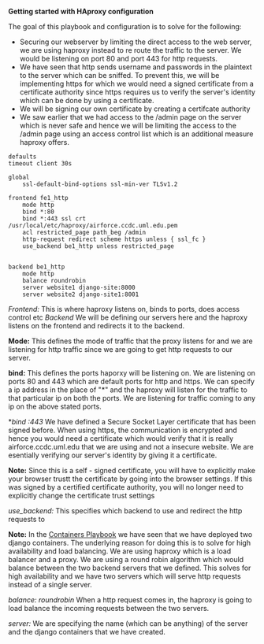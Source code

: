 **Getting started with HAproxy configuration**

The goal of this playbook and configuration is to solve for the following:

- Securing our webserver by limiting the direct access to the web server, we are using haproxy instead to re route the traffic to the server. We would be listening on port 80 and port 443 for http requests.
- We have seen that http sends username and passwords in the plaintext to the server which can be sniffed. To prevent this, we will be implementing https for which we would need a signed certificate from a certificate authority since https requires us to verify the server's identity which can be done by using a certificate.
- We will be signing our own certificate by creating a certifcate authority
- We saw earlier that we had access to the /admin page on the server which is never safe and hence we will be limiting the access to the /admin page using an access control list which is an additional measure haproxy offers.



```
defaults
timeout client 30s

global
    ssl-default-bind-options ssl-min-ver TLSv1.2

frontend fe1_http
    mode http
    bind *:80
    bind *:443 ssl crt /usr/local/etc/haproxy/airforce.ccdc.uml.edu.pem
    acl restricted_page path_beg /admin
    http-request redirect scheme https unless { ssl_fc }
    use_backend be1_http unless restricted_page


backend be1_http
    mode http
    balance roundrobin
    server website1 django-site:8000
    server website2 django-site1:8001

  ```

*Frontend:*  This is where haproxy listens on, binds to ports, does access control etc
*Backend* We will be defining our servers here and the haproxy listens on the frontend and redirects it to the backend.

**Mode:** This defines the mode of traffic that the proxy listens for and we are listening for http traffic since we are going to get http requests to our server.

**bind:** This defines the ports haporxy will be listening on. We are listening on ports 80 and 443 which are default ports for http and https. We can specify a ip address in the place of "*" and the haproxy will listen for the traffic to that particular ip on both the ports. We are listening for traffic coming to any ip on the above stated ports.

**bind *:443**  We have defined a Secure Socket Layer certificate that has been signed before. When using https, the communication is encrypted and hence you would need a certificate which would verify that it is really airforce.ccdc.uml.edu that we are using and not a insecure website.  We are esentially verifying our server's identity by giving it a certificate.

**Note:** Since this is a self - signed certificate, you will have to explicitly make your browser trustt the certificate by going into the browser settings. If this was signed by a certified certificate authority, you will no longer need to explicitly change the certificate trust settings 

*use_backend:* This specifies which backend to use and redirect the http requests to


 **Note:**  In the [Containers Playbook](containers_playbook.md) we have seen that we have deployed two django containers. The underlying reason for doing this is to solve for high availability and load balancing. We are using haproxy which is a load balancer and a proxy.  We are using a round robin algorithm which would balance between the two backend servers that we defined. This solves for high availability and we have two servers which will serve http requests instead of a single server.


*balance: roundrobin*  When a http request comes in, the haproxy is going to load balance the incoming requests between the two servers.

*server:*  We are specifying the name (which can be anything)  of the server and the django containers that we have created. 